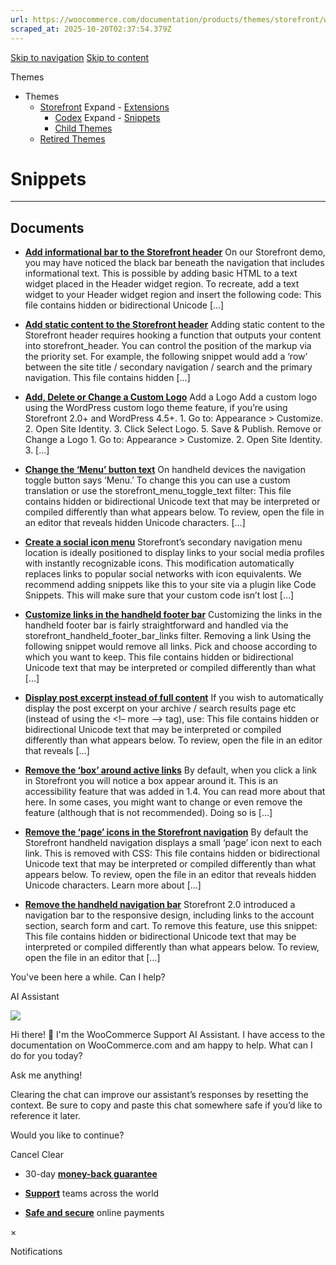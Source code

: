 ```yaml
---
url: https://woocommerce.com/documentation/products/themes/storefront/woocommerce-codex-storefront/snippets-woocommerce-codex-storefront
scraped_at: 2025-10-20T02:37:54.379Z
---
```


[Skip to navigation](https://woocommerce.com/documentation/products/themes/storefront/woocommerce-codex-storefront/snippets-woocommerce-codex-storefront/#main-navigation) [Skip to content](https://woocommerce.com/documentation/products/themes/storefront/woocommerce-codex-storefront/snippets-woocommerce-codex-storefront/#page)

Themes

- Themes
  - [Storefront](https://woocommerce.com/documentation/products/themes/storefront/ "Storefront") Expand    - [Extensions](https://woocommerce.com/documentation/products/themes/storefront/extensions-storefront/ "Extensions")
    - [Codex](https://woocommerce.com/documentation/products/themes/storefront/woocommerce-codex-storefront/ "Codex") Expand      - [Snippets](https://woocommerce.com/documentation/products/themes/storefront/woocommerce-codex-storefront/snippets-woocommerce-codex-storefront/ "Snippets")
    - [Child Themes](https://woocommerce.com/documentation/products/themes/storefront/child-themes/ "Child Themes")
  - [Retired Themes](https://woocommerce.com/documentation/products/themes/retired-themes/ "Retired Themes")

# Snippets

* * *

## Documents

- [**Add informational bar to the Storefront header**](https://woocommerce.com/document/add-a-informational-bar-to-the-storefront-header/)
On our Storefront demo, you may have noticed the black bar beneath the navigation that includes informational text. This is possible by adding basic HTML to a text widget placed in the Header widget region. To recreate, add a text widget to your Header widget region and insert the following code: This file contains hidden or bidirectional Unicode \[…\]

- [**Add static content to the Storefront header**](https://woocommerce.com/document/add-static-content-to-the-storefront-header/)
Adding static content to the Storefront header requires hooking a function that outputs your content into storefront\_header. You can control the position of the markup via the priority set. For example, the following snippet would add a ‘row’ between the site title / secondary navigation / search and the primary navigation. This file contains hidden \[…\]

- [**Add, Delete or Change a Custom Logo**](https://woocommerce.com/document/add-a-custom-logo/)
Add a Logo Add a custom logo using the WordPress custom logo theme feature, if you’re using Storefront 2.0+ and WordPress 4.5+. 1. Go to: Appearance > Customize. 2. Open Site Identity. 3. Click Select Logo. 5. Save & Publish. Remove or Change a Logo 1. Go to: Appearance > Customize. 2. Open Site Identity. 3. \[…\]

- [**Change the ‘Menu’ button text**](https://woocommerce.com/document/change-the-primary-navigation-button-text/)
On handheld devices the navigation toggle button says ‘Menu.’ To change this you can use a custom translation or use the storefront\_menu\_toggle\_text filter: This file contains hidden or bidirectional Unicode text that may be interpreted or compiled differently than what appears below. To review, open the file in an editor that reveals hidden Unicode characters. \[…\]

- [**Create a social icon menu**](https://woocommerce.com/document/create-a-social-icon-menu/)
Storefront’s secondary navigation menu location is ideally positioned to display links to your social media profiles with instantly recognizable icons. This modification automatically replaces links to popular social networks with icon equivalents. We recommend adding snippets like this to your site via a plugin like Code Snippets. This will make sure that your custom code isn’t lost \[…\]

- [**Customize links in the handheld footer bar**](https://woocommerce.com/document/customize-the-links-in-the-handheld-footer-bar/)
Customizing the links in the handheld footer bar is fairly straightforward and handled via the storefront\_handheld\_footer\_bar\_links filter. Removing a link Using the following snippet would remove all links. Pick and choose according to which you want to keep. This file contains hidden or bidirectional Unicode text that may be interpreted or compiled differently than what \[…\]

- [**Display post excerpt instead of full content**](https://woocommerce.com/document/display-post-excerpt-instead-of-full-content/)
If you wish to automatically display the post excerpt on your archive / search results page etc (instead of using the <!– more –> tag), use: This file contains hidden or bidirectional Unicode text that may be interpreted or compiled differently than what appears below. To review, open the file in an editor that reveals \[…\]

- [**Remove the ‘box’ around active links**](https://woocommerce.com/document/remove-the-box-around-active-links/)
By default, when you click a link in Storefront you will notice a box appear around it. This is an accessibility feature that was added in 1.4. You can read more about that here. In some cases, you might want to change or even remove the feature (although that is not recommended). Doing so is \[…\]

- [**Remove the ‘page’ icons in the Storefront navigation**](https://woocommerce.com/document/remove-the-page-icons-in-the-storefront-navigation/)
By default the Storefront handheld navigation displays a small ‘page’ icon next to each link. This is removed with CSS: This file contains hidden or bidirectional Unicode text that may be interpreted or compiled differently than what appears below. To review, open the file in an editor that reveals hidden Unicode characters. Learn more about \[…\]

- [**Remove the handheld navigation bar**](https://woocommerce.com/document/remove-the-handheld-navigation-bar/)
Storefront 2.0 introduced a navigation bar to the responsive design, including links to the account section, search form and cart. To remove this feature, use this snippet: This file contains hidden or bidirectional Unicode text that may be interpreted or compiled differently than what appears below. To review, open the file in an editor that \[…\]


You've been here a while. Can I help?

AI Assistant

![](https://woocommerce.com/wp-content/themes/woo/images/svg/support-chat-bot-avatar.svg)

Hi there! 👋 I'm the WooCommerce Support AI Assistant. I have access to the documentation on WooCommerce.com and am happy to help. What can I do for you today?

Ask me anything!

Clearing the chat can improve our assistant’s responses by resetting the context. Be sure to copy and paste this chat somewhere safe if you’d like to reference it later.

Would you like to continue?

Cancel
Clear

- 30-day **[money-back guarantee](https://woocommerce.com/refund-policy/)**

- **[Support](https://woocommerce.com/docs/)**
teams across the world

- **[Safe and secure](https://woocommerce.com/products/woopayments/)**
online payments

×

Notifications